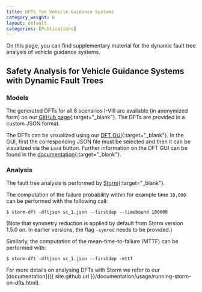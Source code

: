 ```yaml
---
title: DFTs for Vehicle Guidance Systems
category_weight: 6
layout: default
categories: [Publications]
---
```


On this page, you can find supplementary material for the dynamic fault tree analysis of vehicle guidance systems.

## Safety Analysis for Vehicle Guidance Systems with Dynamic Fault Trees

### Models

The generated DFTs for all 8 scenarios I-VIII are available (in anonymized form) on our [GitHub page](https://github.com/moves-rwth/dft-examples/tree/master/case_studies/iso26262_vehicle_guidance_system){:target="_blank"}.
The DFTs are provided in a custom JSON format.

The DFTs can be visualized using our [DFT GUI](https://moves-rwth.github.io/dft-gui/){:target="_blank"}.
In the GUI, first the corresponding JSON file must be selected and then it can be visualized via the `Load` button.
Further information on the DFT GUI can be found in the [documentation](https://github.com/moves-rwth/dft-gui/blob/master/doc/user_manual.md){:target="_blank"}.

### Analysis

The fault tree analysis is performed by [Storm](https://github.com/moves-rwth/storm/){:target="_blank"}.

The computation of the failure probability within for example time `10,000` can be performed with the following call:
```console
$ storm-dft -dftjson sc_1.json --firstdep --timebound 100000
```
(Note that symmetry reduction is applied by default from Storm version 1.5.0 on.
In earlier versions, the flag `-symred` needs to be provided.)

Similarly, the computation of the mean-time-to-failure (MTTF) can be performed with:
```console
$ storm-dft -dftjson sc_1.json --firstdep -mttf
```

For more details on analysing DFTs with Storm we refer to our [documentation]({{ site.github.url }}/documentation/usage/running-storm-on-dfts.html).

